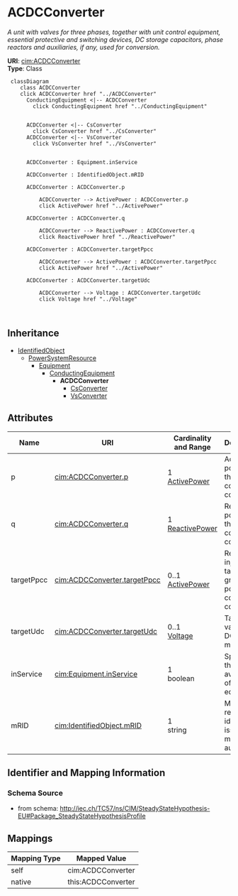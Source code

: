 # ACDCConverter


_A unit with valves for three phases, together with unit control equipment, essential protective and switching devices, DC storage capacitors, phase reactors and auxiliaries, if any, used for conversion._





**URI**: [cim:ACDCConverter](http://iec.ch/TC57/CIM100#ACDCConverter)<br />
**Type**: Class




```mermaid
 classDiagram
    class ACDCConverter
    click ACDCConverter href "../ACDCConverter"
      ConductingEquipment <|-- ACDCConverter
        click ConductingEquipment href "../ConductingEquipment"
      

      ACDCConverter <|-- CsConverter
        click CsConverter href "../CsConverter"
      ACDCConverter <|-- VsConverter
        click VsConverter href "../VsConverter"
      
      
      ACDCConverter : Equipment.inService
        
      ACDCConverter : IdentifiedObject.mRID
        
      ACDCConverter : ACDCConverter.p
        
          ACDCConverter --> ActivePower : ACDCConverter.p
          click ActivePower href "../ActivePower"
        
      ACDCConverter : ACDCConverter.q
        
          ACDCConverter --> ReactivePower : ACDCConverter.q
          click ReactivePower href "../ReactivePower"
        
      ACDCConverter : ACDCConverter.targetPpcc
        
          ACDCConverter --> ActivePower : ACDCConverter.targetPpcc
          click ActivePower href "../ActivePower"
        
      ACDCConverter : ACDCConverter.targetUdc
        
          ACDCConverter --> Voltage : ACDCConverter.targetUdc
          click Voltage href "../Voltage"
        
      
```





## Inheritance
* [IdentifiedObject](IdentifiedObject.md)
    * [PowerSystemResource](PowerSystemResource.md)
        * [Equipment](Equipment.md)
            * [ConductingEquipment](ConductingEquipment.md)
                * **ACDCConverter**
                    * [CsConverter](CsConverter.md)
                    * [VsConverter](VsConverter.md)



## Attributes


| Name | URI | Cardinality and Range | Description | Inheritance |
| ---  | --- | --- | --- | --- |
| p | [cim:ACDCConverter.p](http://iec.ch/TC57/CIM100#ACDCConverter.p) | 1 <br />  [ActivePower](ActivePower.md)  | Active power at the point of common coupling | direct |
| q | [cim:ACDCConverter.q](http://iec.ch/TC57/CIM100#ACDCConverter.q) | 1 <br />  [ReactivePower](ReactivePower.md)  | Reactive power at the point of common coupling | direct |
| targetPpcc | [cim:ACDCConverter.targetPpcc](http://iec.ch/TC57/CIM100#ACDCConverter.targetPpcc) | 0..1 <br />  [ActivePower](ActivePower.md)  | Real power injection target in AC grid, at point of common coupling | direct |
| targetUdc | [cim:ACDCConverter.targetUdc](http://iec.ch/TC57/CIM100#ACDCConverter.targetUdc) | 0..1 <br />  [Voltage](Voltage.md)  | Target value for DC voltage magnitude | direct |
| inService | [cim:Equipment.inService](http://iec.ch/TC57/CIM100#Equipment.inService) | 1 <br />  boolean  | Specifies the availability of the equipment | [Equipment](Equipment.md) |
| mRID | [cim:IdentifiedObject.mRID](http://iec.ch/TC57/CIM100#IdentifiedObject.mRID) | 1 <br />  string  | Master resource identifier issued by a model authority | [IdentifiedObject](IdentifiedObject.md) |









## Identifier and Mapping Information







### Schema Source


* from schema: http://iec.ch/TC57/ns/CIM/SteadyStateHypothesis-EU#Package_SteadyStateHypothesisProfile





## Mappings

| Mapping Type | Mapped Value |
| ---  | ---  |
| self | cim:ACDCConverter |
| native | this:ACDCConverter |




